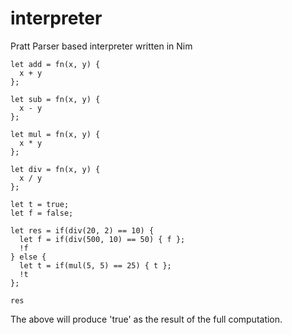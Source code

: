 # interpreter
Pratt Parser based interpreter written in Nim

```
let add = fn(x, y) {
  x + y
};

let sub = fn(x, y) {
  x - y
};

let mul = fn(x, y) {
  x * y
};

let div = fn(x, y) {
  x / y
};

let t = true;
let f = false;

let res = if(div(20, 2) == 10) {
  let f = if(div(500, 10) == 50) { f };
  !f
} else {
  let t = if(mul(5, 5) == 25) { t };
  !t
};

res
```

The above will produce 'true' as the result of the full computation.
